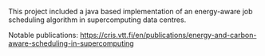 This project included a java based implementation of an energy-aware job scheduling algorithm in supercomputing data centres.

Notable publications: https://cris.vtt.fi/en/publications/energy-and-carbon-aware-scheduling-in-supercomputing
